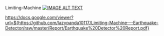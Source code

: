 Limiting-Machine
[![IMAGE ALT TEXT](http://img.youtube.com/vi/JWGgkC840/0.jpg)](http://www.youtube.com/watch?v=JWGgkC840 "Earthquake Detector Demo")

https://docs.google.com/viewer?url=${https://github.com/lazypanda10117/Limiting-Machine---Earthquake-Detector/raw/master/Report/Earthquake%20Detector%20Report.pdf}
